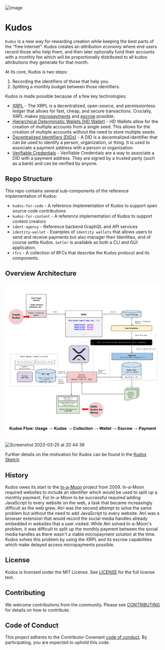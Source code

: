 <img width="956" alt="image" src="https://user-images.githubusercontent.com/170588/227725910-08724854-f961-4f36-ae32-1eb09b7eac00.png">

# Kudos

`Kudos` is a new way for rewarding creation while keeping the best parts of the "free Internet". Kudos creates an _attribution economy_ where end users record those who help them, and then later optionally fund their accounts with a monthly fee which will be proportionally distributed to all kudos attributions they generate for that month.

At its core, Kudos is two steps:

1. Recording the identifiers of those that help you.
2. Splitting a monthly budget between those identifiers.

Kudos is made possible because of a few key technologies:

- [XRPL](https://xrpl.org/) - The XRPL is a decentralized, open-source, and permissionless ledger that allows for fast, cheap, and secure transactions. Crucially, XRPL makes [micropayments](https://xrpl.org/currency-formats.html#xrp-amounts) and [escrow](https://xrpl.org/escrow.html) possible.
- [Hierarchical Deterministic Wallets (HD Wallet)](https://github.com/bitcoin/bips/blob/master/bip-0032.mediawiki) - HD Wallets allow for the creation of multiple accounts from a single seed. This allows for the creation of multiple accounts without the need to store multiple seeds.
- [Decentralized Identifiers (DIDs)](https://www.w3.org/TR/did-core/) - A DID is a decentralized identifier that can be used to identify a person, organization, or thing. It is used to associate a payment address with a person or organization.
- [Verifiable Credentials](https://www.w3.org/TR/vc-data-model/) - Verifiable Credentials are a way to associate a DID with a payment address. They are signed by a trusted party (such as a bank) and can be verified by anyone.

## Repo Structure

This repo contains several sub-components of the reference implementation of Kudos:

- `kudos-for-code` - A reference implementation of Kudos to support open source code contributions
- `kudos-for-content` - A reference implementation of Kudos to support content creators
- `ident-agency` - Reference backend GraphQL and API services
- `identity-wallet` - Examples of `identity wallets` that allows users to send and receive payments but also manager their Identities, and of course settle Kudos. `Setler` is available as both a CLI and GUI application.
- `rfcs` - A collection of RFCs that describe the Kudos protocol and its components.

## Overview Architecture

![Overview Flow](./docs/kudos-overview-flow.svg)

<img width="828" alt="Screenshot 2023-03-25 at 20 44 39" src="https://user-images.githubusercontent.com/170588/227738308-fb03c70a-2a45-4765-b917-d14af2b56d50.png">


Further details on the motivation for Kudos can be found in the [Kudos Sketch](./rfcs/000-kudos-sketch/000-kudos-sketch.md).

## History

Kudos owes its start to the [In-a-Moon](https://www.slideshare.net/mankins/inamoon-overview) project from 2009. In-a-Moon required websites to include an identifier which would be used to split up a monthly payment. For In-a-Moon to be successful required adding JavaScript to every website on the web, a task that became increasingly difficult as the web grew. Atri was the second attempt to solve the same problem but without the need to add JavaScript to every website. Atri was a browser extension that would record the social media handles already embedded in websites that a user visited. While Atri solved In-a-Moon's problem, it was difficult to split up the monthly payment between the social media handles as there wasn't a viable micropayment solution at the time. Kudos solves this problem by using the XRPL and its escrow capabilities which make delayed access micropayments possible.

## License

Kudos is licensed under the MIT License. See [LICENSE](./LICENSE) for the full license text.

## Contributing

We welcome contributions from the community. Please see [CONTRIBUTING](./CONTRIBUTING.md) for details on how to contribute.

## Code of Conduct

This project adheres to the Contributor Covenant [code of conduct](./CODE_OF_CONDUCT.md). By participating, you are expected to uphold this code. 

